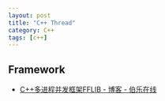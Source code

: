 ```yaml
---
layout: post
title: "C++ Thread"
category: C++
tags: [c++]
--- 
```


## Framework

- [C++多进程并发框架FFLIB - 博客 - 伯乐在线](http://blog.jobbole.com/24997/)

